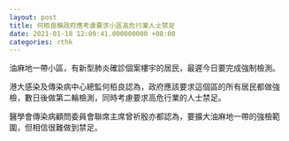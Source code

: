 ```yaml
---
layout: post
title: 何栢良稱政府應考慮要求小區高危行業人士禁足
date: 2021-01-18 12:09:41.000000000 +08:00
categories: rthk
---
```


油麻地一帶小區，有新型肺炎確診個案樓宇的居民，最遲今日要完成強制檢測。

港大感染及傳染病中心總監何栢良認為，政府應該要求這個區的所有居民都做強檢，數日後做第二輪檢測，同時考慮要求高危行業的人士禁足。

醫學會傳染病顧問委員會聯席主席曾祈殷亦都認為，要擴大油麻地一帶的強檢範圍，但相信很難做到禁足。
